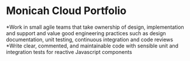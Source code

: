 # Monicah Cloud Portfolio

*Work in small agile teams that take ownership of design, implementation and support and value good engineering practices such as design documentation, unit testing, continuous integration and code reviews
*Write clear, commented, and maintainable code with sensible unit and integration tests for reactive Javascript components
